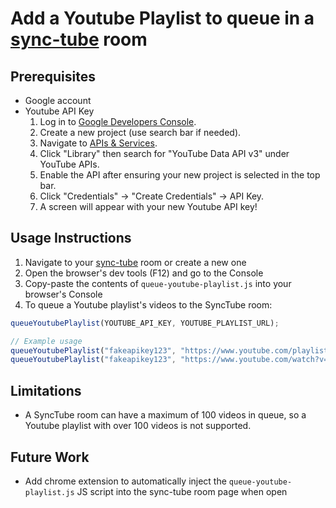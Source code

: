 # Add a Youtube Playlist to queue in a [sync-tube](https://sync-tube.de/) room

## Prerequisites
- Google account
- Youtube API Key
  1. Log in to [Google Developers Console](https://console.cloud.google.com/).
  2. Create a new project (use search bar if needed).
  3. Navigate to [APIs & Services](https://console.cloud.google.com/apis/dashboard).
  4. Click "Library" then search for "YouTube Data API v3" under YouTube APIs.
  5. Enable the API after ensuring your new project is selected in the top bar.
  6. Click "Credentials" -> "Create Credentials" -> API Key.
  7. A screen will appear with your new Youtube API key!


## Usage Instructions
1. Navigate to your [sync-tube](https://sync-tube.de/) room or create a new one
2. Open the browser's dev tools (F12) and go to the Console
3. Copy-paste the contents of `queue-youtube-playlist.js` into your browser's Console
4. To queue a Youtube playlist's videos to the SyncTube room:
```js
queueYoutubePlaylist(YOUTUBE_API_KEY, YOUTUBE_PLAYLIST_URL);

// Example usage
queueYoutubePlaylist("fakeapikey123", "https://www.youtube.com/playlist?list=PLR4XuJ-iybKtlsbeZ89tx1kcItBTdSeUN");
queueYoutubePlaylist("fakeapikey123", "https://www.youtube.com/watch?v=-LX2kpeyp80&list=PLR4XuJ-iybKtlsbeZ89tx1kcItBTdSeUN&index=7");
```

## Limitations
- A SyncTube room can have a maximum of 100 videos in queue, so a Youtube playlist with over 100 videos is not supported.

## Future Work
- Add chrome extension to automatically inject the `queue-youtube-playlist.js` JS script into the sync-tube room page when open